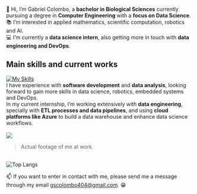 👋 Hi, I’m Gabriel Colombo, a **bachelor in Biological Sciences** currently pursuing a degree in **Computer Engineering** with a **focus on Data Science**. \
:books: I’m interested in applied mathematics, scientific computation, robotics and AI. \
:computer: I’m currently a **data science intern**, also getting more in touch with **data engineering and DevOps**. <br>

## Main skills and current works
[![My Skills](https://skillicons.dev/icons?i=python,cpp,ts,html,css,php,docker,bash)](https://skillicons.dev) <br>
I have experience with **software development** and **data analysis**, looking forward to gain more skills in data science, robotics, embedded systems and DevOps. <br> In my current internship, I’m working extensively with **data engineering**, specially with **ETL processes and data pipelines**, and using **cloud platforms like Azure** to build a data warehouse and enhance data science workflows.
<br><br>
<img src="https://i.giphy.com/media/v1.Y2lkPTc5MGI3NjExbXdqZ2JwZWprdThjOG9ja2RxcWxlc3BxaWMyMW42Zno4dDhjM3ZzeSZlcD12MV9pbnRlcm5hbF9naWZfYnlfaWQmY3Q9Zw/aNqEFrYVnsS52/giphy.gif" />
> Actual footage of me at work <br>

<br> ![Top Langs](https://github-readme-stats.vercel.app/api/top-langs/?username=gscolombo&layout=compact&exclude_repo=teste,lista1-em-grupo-trainee,struct_lista1&hide=scss,html,css,jupyter%20notebook,vue,handlebars,hack,makefile,cmake,dockerfile)

📫 If you want to enter in contact with me, please send me a message through my email gscolombo404@gmail.com. :grin:

<!---
gscolombo/gscolombo is a ✨ special ✨ repository because its `README.md` (this file) appears on your GitHub profile.
You can click the Preview link to take a look at your changes.
--->
